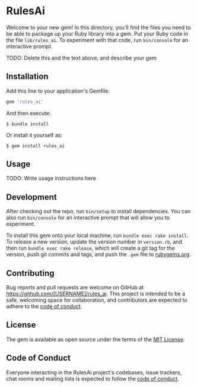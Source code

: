 # RulesAi

Welcome to your new gem! In this directory, you'll find the files you need to be able to package up your Ruby library into a gem. Put your Ruby code in the file `lib/rules_ai`. To experiment with that code, run `bin/console` for an interactive prompt.

TODO: Delete this and the text above, and describe your gem

## Installation

Add this line to your application's Gemfile:

```ruby
gem 'rules_ai'
```

And then execute:

    $ bundle install

Or install it yourself as:

    $ gem install rules_ai

## Usage

TODO: Write usage instructions here

## Development

After checking out the repo, run `bin/setup` to install dependencies. You can also run `bin/console` for an interactive prompt that will allow you to experiment.

To install this gem onto your local machine, run `bundle exec rake install`. To release a new version, update the version number in `version.rb`, and then run `bundle exec rake release`, which will create a git tag for the version, push git commits and tags, and push the `.gem` file to [rubygems.org](https://rubygems.org).

## Contributing

Bug reports and pull requests are welcome on GitHub at https://github.com/[USERNAME]/rules_ai. This project is intended to be a safe, welcoming space for collaboration, and contributors are expected to adhere to the [code of conduct](https://github.com/[USERNAME]/rules_ai/blob/master/CODE_OF_CONDUCT.md).


## License

The gem is available as open source under the terms of the [MIT License](https://opensource.org/licenses/MIT).

## Code of Conduct

Everyone interacting in the RulesAi project's codebases, issue trackers, chat rooms and mailing lists is expected to follow the [code of conduct](https://github.com/[USERNAME]/rules_ai/blob/master/CODE_OF_CONDUCT.md).
